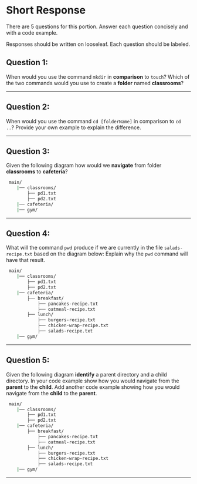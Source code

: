 # Short Response

There are 5 questions for this portion. Answer each question concisely and with a code example.

Responses should be written on looseleaf. Each question should be labeled. 

## Question 1: 

When would you use the command `mkdir` in **comparison** to `touch`? Which of the two commands would you use to create a **folder** named **classrooms**? 

---

## Question 2: 

When would you use the command `cd [folderName]` in comparison to `cd ..`? Provide your own example to explain the difference. 

---

## Question 3: 

Given the following diagram how would we **navigate** from folder **classrooms** to **cafeteria**?

```bash
 main/
    |── classrooms/
        ├── pd1.txt
        ├── pd2.txt
    |── cafeteria/
    |── gym/
```

---

## Question 4: 

What will the command `pwd` produce if we are currently in the file `salads-recipe.txt` based on the diagram below: 
Explain why the `pwd` command will have that result.

```bash
 main/
    |── classrooms/
        ├── pd1.txt
        ├── pd2.txt
    |── cafeteria/
        ├── breakfast/
            ├── pancakes-recipe.txt
            ├── oatmeal-recipe.txt
        ├── lunch/
            ├── burgers-recipe.txt
            ├── chicken-wrap-recipe.txt
            ├── salads-recipe.txt
    |── gym/
```

---

## Question 5: 

Given the following diagram **identify** a parent directory and a child directory. In your code example show how you would navigate from the **parent** to the **child**. Add another code example showing how you would navigate from the **child** to the **parent**. 

```bash
 main/
    |── classrooms/
        ├── pd1.txt
        ├── pd2.txt
    |── cafeteria/
        ├── breakfast/
            ├── pancakes-recipe.txt
            ├── oatmeal-recipe.txt
        ├── lunch/
            ├── burgers-recipe.txt
            ├── chicken-wrap-recipe.txt
            ├── salads-recipe.txt
    |── gym/
```
---